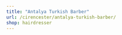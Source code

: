 ```yaml
---
title: "Antalya Turkish Barber"
url: /cirencester/antalya-turkish-barber/
shop: hairdresser
---
```

